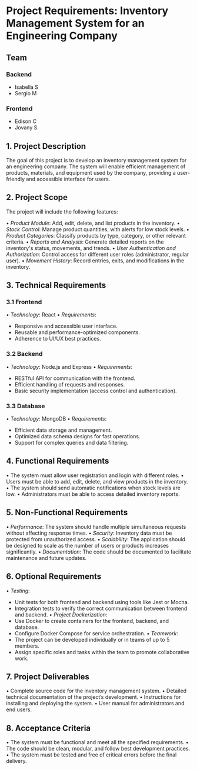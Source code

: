 # Project Requirements: Inventory Management System for an Engineering Company

## Team

### Backend

- Isabella S
- Sergio M

### Frontend

- Edison C
- Jovany S

## 1. Project Description

The goal of this project is to develop an inventory management system for an engineering company. The system will enable efficient management of products, materials, and equipment used by the company, providing a user-friendly and accessible interface for users.

## 2. Project Scope

The project will include the following features:

•⁠ ⁠*Product Module*: Add, edit, delete, and list products in the inventory.
•⁠ ⁠*Stock Control*: Manage product quantities, with alerts for low stock levels.
•⁠ ⁠*Product Categories*: Classify products by type, category, or other relevant criteria.
•⁠ ⁠*Reports and Analysis*: Generate detailed reports on the inventory's status, movements, and trends.
•⁠ ⁠*User Authentication and Authorization*: Control access for different user roles (administrator, regular user).
•⁠ ⁠*Movement History*: Record entries, exits, and modifications in the inventory.

## 3. Technical Requirements

### 3.1 Frontend

•⁠ ⁠*Technology*: React
•⁠ ⁠*Requirements*:

- Responsive and accessible user interface.
- Reusable and performance-optimized components.
- Adherence to UI/UX best practices.

### 3.2 Backend

•⁠ ⁠*Technology*: Node.js and Express
•⁠ ⁠*Requirements*:

- RESTful API for communication with the frontend.
- Efficient handling of requests and responses.
- Basic security implementation (access control and authentication).

### 3.3 Database

•⁠ ⁠*Technology*: MongoDB
•⁠ ⁠*Requirements*:

- Efficient data storage and management.
- Optimized data schema designs for fast operations.
- Support for complex queries and data filtering.

## 4. Functional Requirements

•⁠ ⁠The system must allow user registration and login with different roles.
•⁠ ⁠Users must be able to add, edit, delete, and view products in the inventory.
•⁠ ⁠The system should send automatic notifications when stock levels are low.
•⁠ ⁠Administrators must be able to access detailed inventory reports.

## 5. Non-Functional Requirements

•⁠ ⁠*Performance*: The system should handle multiple simultaneous requests without affecting response times.
•⁠ ⁠*Security*: Inventory data must be protected from unauthorized access.
•⁠ ⁠*Scalability*: The application should be designed to scale as the number of users or products increases significantly.
•⁠ ⁠*Documentation*: The code should be documented to facilitate maintenance and future updates.

## 6. Optional Requirements

•⁠ ⁠*Testing*:

- Unit tests for both frontend and backend using tools like Jest or Mocha.
- Integration tests to verify the correct communication between frontend and backend.
  •⁠ ⁠*Project Dockerization*:
- Use Docker to create containers for the frontend, backend, and database.
- Configure Docker Compose for service orchestration.
  •⁠ ⁠*Teamwork*:
- The project can be developed individually or in teams of up to 5 members.
- Assign specific roles and tasks within the team to promote collaborative work.

## 7. Project Deliverables

•⁠ ⁠Complete source code for the inventory management system.
•⁠ ⁠Detailed technical documentation of the project’s development.
•⁠ ⁠Instructions for installing and deploying the system.
•⁠ ⁠User manual for administrators and end users.

## 8. Acceptance Criteria

•⁠ ⁠The system must be functional and meet all the specified requirements.
•⁠ ⁠The code should be clean, modular, and follow best development practices.
•⁠ ⁠The system must be tested and free of critical errors before the final delivery.
